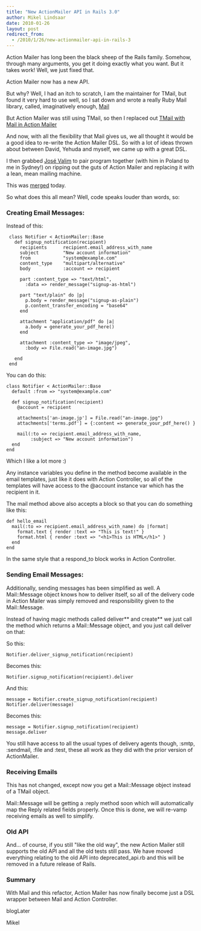 ```yaml
---
title: "New ActionMailer API in Rails 3.0"
author: Mikel Lindsaar
date: 2010-01-26
layout: post
redirect_from:
  - /2010/1/26/new-actionmailer-api-in-rails-3
---
```

Action Mailer has long been the black sheep of the Rails family.
Somehow, through many arguments, you get it doing exactly what you want.
But it takes work! Well, we just fixed that.

Action Mailer now has a new API.

But why? Well, I had an itch to scratch, I am the maintainer for TMail,
but found it very hard to use well, so I sat down and wrote a really
Ruby Mail library, called, imaginatively enough,
[Mail](http://lindsaar.net/2010/1/23/mail-gem-version-2-released)

But Action Mailer was still using TMail, so then I replaced out [TMail
with Mail in Action
Mailer](http://lindsaar.net/2009/12/30/mail-in-actionmailer)

And now, with all the flexibility that Mail gives us, we all thought it
would be a good idea to re-write the Action Mailer DSL. So with a lot of
ideas thrown about between David, Yehuda and myself, we came up with a
great DSL.

I then grabbed [José Valim](http://blog.plataformatec.com.br/) to pair
program together (with him in Poland to me in Sydney!) on ripping out
the guts of Action Mailer and replacing it with a lean, mean mailing
machine.

This was
[merged](http://github.com/rails/rails/commit/abad097016bf5243e9812f6a031f421a986b09f7)
today.

So what does this all mean? Well, code speaks louder than words, so:

### Creating Email Messages:

Instead of this:

``` fixed
 class Notifier < ActionMailer::Base
   def signup_notification(recipient)
     recipients      recipient.email_address_with_name
     subject         "New account information"
     from            "system@example.com"
     content_type    "multipart/alternative"
     body            :account => recipient

     part :content_type => "text/html",
       :data => render_message("signup-as-html")

     part "text/plain" do |p|
       p.body = render_message("signup-as-plain")
       p.content_transfer_encoding = "base64"
     end

     attachment "application/pdf" do |a|
       a.body = generate_your_pdf_here()
     end

     attachment :content_type => "image/jpeg",
       :body => File.read("an-image.jpg")

   end
 end
```

You can do this:

``` fixed
class Notifier < ActionMailer::Base
  default :from => "system@example.com"

  def signup_notification(recipient)
    @account = recipient

    attachments['an-image.jp'] = File.read("an-image.jpg")
    attachments['terms.pdf'] = {:content => generate_your_pdf_here() }

    mail(:to => recipient.email_address_with_name,
         :subject => "New account information")
  end
end
```

Which I like a lot more :)

Any instance variables you define in the method become available in the
email templates, just like it does with Action Controller, so all of the
templates will have access to the \@account instance var which has the
recipient in it.

The mail method above also accepts a block so that you can do something
like this:

``` fixed
def hello_email
  mail(:to => recipient.email_address_with_name) do |format|
    format.text { render :text => "This is text!" }
    format.html { render :text => "<h1>This is HTML</h1>" }
  end
end
```

In the same style that a respond_to block works in Action Controller.

### Sending Email Messages:

Additionally, sending messages has been simplified as well. A
Mail::Message object knows how to deliver itself, so all of the delivery
code in Action Mailer was simply removed and responsibility given to the
Mail::Message.

Instead of having magic methods called deliver*\* and create*\* we just
call the method which returns a Mail::Message object, and you just call
deliver on that:

So this:

``` fixed
Notifier.deliver_signup_notification(recipient)
```

Becomes this:

``` fixed
Notifier.signup_notification(recipient).deliver
```

And this:

``` fixed
message = Notifier.create_signup_notification(recipient)
Notifier.deliver(message)
```

Becomes this:

``` fixed
message = Notifier.signup_notification(recipient)
message.deliver
```

You still have access to all the usual types of delivery agents though,
:smtp, :sendmail, :file and :test, these all work as they did with the
prior version of ActionMailer.

### Receiving Emails

This has not changed, except now you get a Mail::Message object instead
of a TMail object.

Mail::Message will be getting a :reply method soon which will
automatically map the Reply related fields properly. Once this is done,
we will re-vamp receiving emails as well to simplify.

### Old API

And... of course, if you still "like the old way", the new Action Mailer
still supports the old API and all the old tests still pass. We have
moved everything relating to the old API into deprecated_api.rb and this
will be removed in a future release of Rails.

### Summary

With Mail and this refactor, Action Mailer has now finally become just a
DSL wrapper between Mail and Action Controller.

blogLater

Mikel

